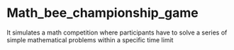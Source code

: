 # Math_bee_championship_game
It simulates a math competition where participants have to solve a series   of simple mathematical problems within a specific time limit
